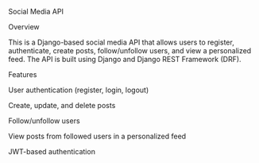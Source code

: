 Social Media API

Overview

This is a Django-based social media API that allows users to register, authenticate, create posts, follow/unfollow users, and view a personalized feed. The API is built using Django and Django REST Framework (DRF).

Features

User authentication (register, login, logout)

Create, update, and delete posts

Follow/unfollow users

View posts from followed users in a personalized feed

JWT-based authentication

